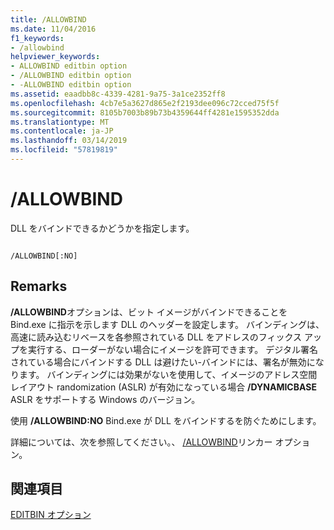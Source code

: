 ```yaml
---
title: /ALLOWBIND
ms.date: 11/04/2016
f1_keywords:
- /allowbind
helpviewer_keywords:
- ALLOWBIND editbin option
- /ALLOWBIND editbin option
- -ALLOWBIND editbin option
ms.assetid: eaadbb8c-4339-4281-9a75-3a1ce2352ff8
ms.openlocfilehash: 4cb7e5a3627d865e2f2193dee096c72cced75f5f
ms.sourcegitcommit: 8105b7003b89b73b4359644ff4281e1595352dda
ms.translationtype: MT
ms.contentlocale: ja-JP
ms.lasthandoff: 03/14/2019
ms.locfileid: "57819819"
---
```

# <a name="allowbind"></a>/ALLOWBIND

DLL をバインドできるかどうかを指定します。

```

/ALLOWBIND[:NO]
```

## <a name="remarks"></a>Remarks

**/ALLOWBIND**オプションは、ビット イメージがバインドできることを Bind.exe に指示を示します DLL のヘッダーを設定します。 バインディングは、高速に読み込むリベースを各参照されている DLL をアドレスのフィックス アップを実行する、ローダーがない場合にイメージを許可できます。 デジタル署名されている場合にバインドする DLL は避けたい-バインドには、署名が無効になります。 バインディングには効果がないを使用して、イメージのアドレス空間レイアウト randomization (ASLR) が有効になっている場合 **/DYNAMICBASE** ASLR をサポートする Windows のバージョン。

使用 **/ALLOWBIND:NO** Bind.exe が DLL をバインドするを防ぐためにします。

詳細については、次を参照してください。、 [/ALLOWBIND](allowbind-prevent-dll-binding.md)リンカー オプション。

## <a name="see-also"></a>関連項目

[EDITBIN オプション](editbin-options.md)
